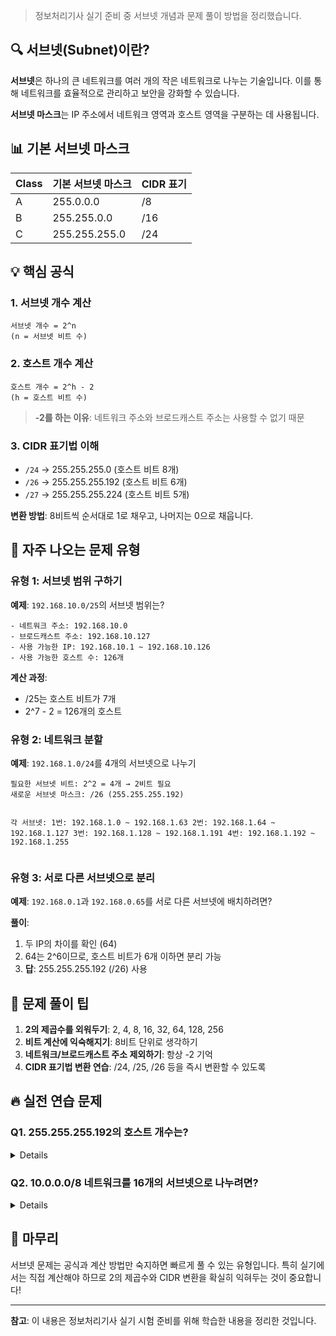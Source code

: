 <blockquote>
<p>정보처리기사 실기 준비 중 서브넷 개념과 문제 풀이 방법을 정리했습니다.</p>
</blockquote>
<h2 id="🔍-서브넷subnet이란">🔍 서브넷(Subnet)이란?</h2>
<p><strong>서브넷</strong>은 하나의 큰 네트워크를 여러 개의 작은 네트워크로 나누는 기술입니다. 이를 통해 네트워크를 효율적으로 관리하고 보안을 강화할 수 있습니다.</p>
<p><strong>서브넷 마스크</strong>는 IP 주소에서 네트워크 영역과 호스트 영역을 구분하는 데 사용됩니다.</p>
<h2 id="📊-기본-서브넷-마스크">📊 기본 서브넷 마스크</h2>
<table>
<thead>
<tr>
<th>Class</th>
<th>기본 서브넷 마스크</th>
<th>CIDR 표기</th>
</tr>
</thead>
<tbody><tr>
<td>A</td>
<td>255.0.0.0</td>
<td>/8</td>
</tr>
<tr>
<td>B</td>
<td>255.255.0.0</td>
<td>/16</td>
</tr>
<tr>
<td>C</td>
<td>255.255.255.0</td>
<td>/24</td>
</tr>
</tbody></table>
<h2 id="💡-핵심-공식">💡 핵심 공식</h2>
<h3 id="1-서브넷-개수-계산">1. 서브넷 개수 계산</h3>
<pre><code>서브넷 개수 = 2^n
(n = 서브넷 비트 수)</code></pre><h3 id="2-호스트-개수-계산">2. 호스트 개수 계산</h3>
<pre><code>호스트 개수 = 2^h - 2
(h = 호스트 비트 수)</code></pre><blockquote>
<p><strong>-2를 하는 이유</strong>: 네트워크 주소와 브로드캐스트 주소는 사용할 수 없기 때문</p>
</blockquote>
<h3 id="3-cidr-표기법-이해">3. CIDR 표기법 이해</h3>
<ul>
<li><code>/24</code> → 255.255.255.0 (호스트 비트 8개)</li>
<li><code>/26</code> → 255.255.255.192 (호스트 비트 6개)</li>
<li><code>/27</code> → 255.255.255.224 (호스트 비트 5개)</li>
</ul>
<p><strong>변환 방법</strong>: 8비트씩 순서대로 1로 채우고, 나머지는 0으로 채웁니다.</p>
<h2 id="📝-자주-나오는-문제-유형">📝 자주 나오는 문제 유형</h2>
<h3 id="유형-1-서브넷-범위-구하기">유형 1: 서브넷 범위 구하기</h3>
<p><strong>예제</strong>: <code>192.168.10.0/25</code>의 서브넷 범위는?</p>
<pre><code>- 네트워크 주소: 192.168.10.0
- 브로드캐스트 주소: 192.168.10.127
- 사용 가능한 IP: 192.168.10.1 ~ 192.168.10.126
- 사용 가능한 호스트 수: 126개</code></pre><p><strong>계산 과정</strong>:</p>
<ul>
<li>/25는 호스트 비트가 7개</li>
<li>2^7 - 2 = 126개의 호스트</li>
</ul>
<h3 id="유형-2-네트워크-분할">유형 2: 네트워크 분할</h3>
<p><strong>예제</strong>: <code>192.168.1.0/24</code>를 4개의 서브넷으로 나누기</p>
<pre><code>필요한 서브넷 비트: 2^2 = 4개 → 2비트 필요
새로운 서브넷 마스크: /26 (255.255.255.192)

각 서브넷:
1번: 192.168.1.0   ~ 192.168.1.63
2번: 192.168.1.64  ~ 192.168.1.127
3번: 192.168.1.128 ~ 192.168.1.191
4번: 192.168.1.192 ~ 192.168.1.255</code></pre><h3 id="유형-3-서로-다른-서브넷으로-분리">유형 3: 서로 다른 서브넷으로 분리</h3>
<p><strong>예제</strong>: <code>192.168.0.1</code>과 <code>192.168.0.65</code>를 서로 다른 서브넷에 배치하려면?</p>
<p><strong>풀이</strong>:</p>
<ol>
<li>두 IP의 차이를 확인 (64)</li>
<li>64는 2^6이므로, 호스트 비트가 6개 이하면 분리 가능</li>
<li><strong>답</strong>: 255.255.255.192 (/26) 사용</li>
</ol>
<h2 id="🎯-문제-풀이-팁">🎯 문제 풀이 팁</h2>
<ol>
<li><strong>2의 제곱수를 외워두기</strong>: 2, 4, 8, 16, 32, 64, 128, 256</li>
<li><strong>비트 계산에 익숙해지기</strong>: 8비트 단위로 생각하기</li>
<li><strong>네트워크/브로드캐스트 주소 제외하기</strong>: 항상 -2 기억</li>
<li><strong>CIDR 표기법 변환 연습</strong>: /24, /25, /26 등을 즉시 변환할 수 있도록</li>
</ol>
<h2 id="🔥-실전-연습-문제">🔥 실전 연습 문제</h2>
<h3 id="q1-255255255192의-호스트-개수는">Q1. 255.255.255.192의 호스트 개수는?</h3>
<details>
정답 보기

<pre><code>255.255.255.192는 /26
호스트 비트: 6개
2^6 - 2 = 62개</code></pre></details>

<h3 id="q2-100008-네트워크를-16개의-서브넷으로-나누려면">Q2. 10.0.0.0/8 네트워크를 16개의 서브넷으로 나누려면?</h3>
<details>
정답 보기

<pre><code>16 = 2^4 → 4비트 필요
/8 + 4 = /12
서브넷 마스크: 255.240.0.0</code></pre></details>

<h2 id="📌-마무리">📌 마무리</h2>
<p>서브넷 문제는 공식과 계산 방법만 숙지하면 빠르게 풀 수 있는 유형입니다. 특히 실기에서는 직접 계산해야 하므로 2의 제곱수와 CIDR 변환을 확실히 익혀두는 것이 중요합니다!</p>
<hr />
<p><strong>참고</strong>: 이 내용은 정보처리기사 실기 시험 준비를 위해 학습한 내용을 정리한 것입니다.</p>